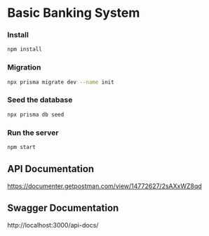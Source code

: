 # Basic Banking System

### Install
```bash
npm install
```
### Migration
```bash
npx prisma migrate dev --name init
```
### Seed the database
```bash
npx prisma db seed
```
### Run the server
```bash
npm start
```

## API Documentation
https://documenter.getpostman.com/view/14772627/2sAXxWZ8qd

## Swagger Documentation
http://localhost:3000/api-docs/